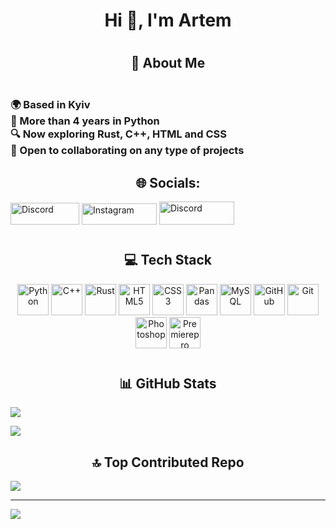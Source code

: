 ## <h1 align="center">Hi 👋, I'm Artem</h1>
# <h2 align="center">💫 About Me</h2>
<h3><br>    🌍  Based in Kyiv<br>    🧠  More than 4 years in Python<br>    🔍  Now exploring Rust, C++, HTML and CSS<br>    🤝  Open to collaborating on any type of projects<br></h3>

## <h2 align="center">🌐 Socials:
<a href="https://discord.gg/dbknbka"><img src="https://img.shields.io/badge/Discord-%237289DA.svg?logo=discord&logoColor=white" alt="Discord" width="110" height="35"/></a>
<a href="https://instagram.com/___artem_chik___"><img src="https://img.shields.io/badge/Instagram-%23E4405F.svg?logo=Instagram&logoColor=white" alt="Instagram" width="120" height="34"/></a>
<a href="[https://discord.gg/dbknbka](https://tiktok.com/@csgo2_movie)"><img src="https://img.shields.io/badge/TikTok-%23000000.svg?logo=TikTok&logoColor=white" alt="Discord" width="120" height="37"/></a>

# <h2 align="center">💻 Tech Stack</h2>
<p align="center">
  <img src="https://cdn.jsdelivr.net/gh/devicons/devicon/icons/python/python-original.svg" alt="Python" width="50" height="50"/>
  <img src="https://img.icons8.com/?size=512&id=40669" alt="C++" width="50" height="50"/>
  <img src="https://cdn.jsdelivr.net/gh/devicons/devicon/icons/rust/rust-original.svg" alt="Rust" width="50" height="50"/>
  <img src="https://cdn.jsdelivr.net/gh/devicons/devicon/icons/html5/html5-original.svg" alt="HTML5" width="50" height="50"/>
  <img src="https://cdn.jsdelivr.net/gh/devicons/devicon/icons/css3/css3-original.svg" alt="CSS3" width="50" height="50"/>
  <img src="https://cdn.jsdelivr.net/gh/devicons/devicon/icons/pandas/pandas-original.svg" alt="Pandas" width="50" height="50"/>
  <img src="https://cdn.jsdelivr.net/gh/devicons/devicon/icons/mysql/mysql-original.svg" alt="MySQL" width="50" height="50"/>
  <img src="https://cdn.jsdelivr.net/gh/devicons/devicon/icons/github/github-original.svg" alt="GitHub" width="50" height="50"/>
  <img src="https://cdn.jsdelivr.net/gh/devicons/devicon/icons/git/git-original.svg" alt="Git" width="50" height="50"/>
  <img src="https://cdn.jsdelivr.net/gh/devicons/devicon/icons/photoshop/photoshop-original.svg" alt="Photoshop" width="50" height="50"/>
  <img src="https://cdn.jsdelivr.net/gh/devicons/devicon/icons/premierepro/premierepro-original.svg" alt="Premierepro" width="50" height="50"/>
</p>

# <h2 align="center">📊 GitHub Stats</h2>
![](https://github-readme-stats.vercel.app/api?username=DblNbKA&theme=dark&hide_border=false&include_all_commits=true&count_private=true)<br/>

![](https://github-readme-stats.vercel.app/api/top-langs/?username=DblNbKA&theme=dark&hide_border=false&include_all_commits=true&count_private=true&layout=compact)

### <h2 align="center">🔝 Top Contributed Repo</h2>
![](https://github-contributor-stats.vercel.app/api?username=DblNbKA&limit=5&theme=dark&combine_all_yearly_contributions=true)

---
[![](https://visitcount.itsvg.in/api?id=DblNbKA&icon=0&color=0)](https://visitcount.itsvg.in)

<!-- Proudly created with GPRM ( https://gprm.itsvg.in ) -->
